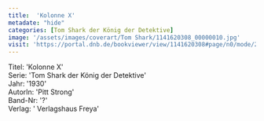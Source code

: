```yaml
---
title:  'Kolonne X'
metadate: "hide"
categories: [Tom Shark der König der Detektive]
image: '/assets/images/coverart/Tom Shark/1141620308_00000010.jpg'
visit: 'https://portal.dnb.de/bookviewer/view/1141620308#page/n0/mode/2up'
---
```

Titel: 'Kolonne X' <br>
Serie: 'Tom Shark der König der Detektive' <br>
Jahr: '1930' <br>
AutorIn: 'Pitt Strong' <br>
Band-Nr: '?' <br>
Verlag: ' Verlagshaus Freya'